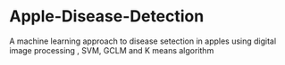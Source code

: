 # Apple-Disease-Detection
A machine learning approach to disease setection in apples using digital image processing , SVM, GCLM and K means algorithm
